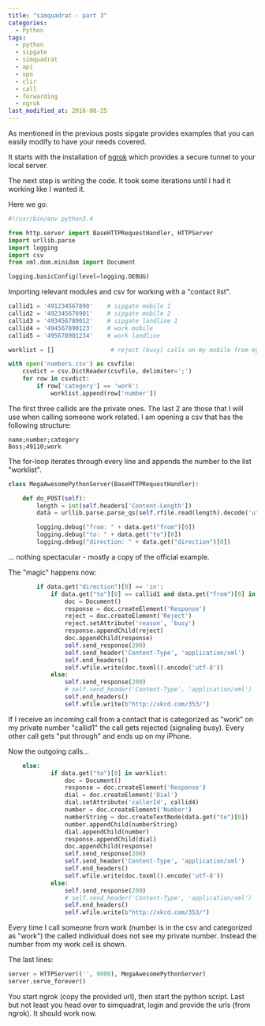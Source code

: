 ```yaml
---
title: "simquadrat - part 3"
categories:
  - Python
tags:
  - python
  - sipgate
  - simquadrat
  - api
  - vpn
  - clir
  - call
  - forwarding
  - ngrok
last_modified_at: 2016-08-25
---
```

As mentioned in the previous posts sipgate provides examples that you can easily modify to have your needs covered.

It starts with the installation of [ngrok](https://ngrok.com/download) which provides a secure tunnel to your local server.

The next step is writing the code. It took some iterations until I had it working like I wanted it.

Here we go:

~~~ python
#!/usr/bin/env python3.4

from http.server import BaseHTTPRequestHandler, HTTPServer
import urllib.parse
import logging
import csv
from xml.dom.minidom import Document

logging.basicConfig(level=logging.DEBUG)
~~~

Importing relevant modules and csv for working with a "contact list".

~~~ python
callid1 = '491234567890'    # sipgate mobile 1
callid2 = '492345678901'    # sipgate mobile 2
callid3 = '493456789012'    # sipgate landline 1
callid4 = '494567890123'    # work mobile
callid5 = '495678901234'    # work landline

worklist = []				 # reject (busy) calls on my mobile from my company

with open('numbers.csv') as csvfile:
	csvdict = csv.DictReader(csvfile, delimiter=';')
	for row in csvdict:
		if row['category'] == 'work':
			worklist.append(row['number'])
~~~

The first three callids are the private ones. The last 2 are those that I will use when calling someone work related.
I am opening a csv that has the following structure:

~~~
name;number;category
Boss;49110;work
~~~

The for-loop iterates through every line and appends the number to the list "worklist".

~~~ python
class MegaAwesomePythonServer(BaseHTTPRequestHandler):

	def do_POST(self):
		length = int(self.headers['Content-Length'])
		data = urllib.parse.parse_qs(self.rfile.read(length).decode('utf-8'))

		logging.debug("from: " + data.get("from")[0])
		logging.debug("to: " + data.get("to")[0])
		logging.debug("direction: " + data.get("direction")[0])
~~~

... nothing spectacular - mostly a copy of the official example.

The "magic" happens now:

~~~ python
		if data.get("direction")[0] == 'in':
			if data.get("to")[0] == callid1 and data.get("from")[0] in worklist:
				doc = Document()
				response = doc.createElement('Response')
				reject = doc.createElement('Reject')
				reject.setAttribute('reason', 'busy')
				response.appendChild(reject)
				doc.appendChild(response)                       
				self.send_response(200)
				self.send_header('Content-Type', 'application/xml')
				self.end_headers()
				self.wfile.write(doc.toxml().encode('utf-8'))
			else:
				self.send_response(200)
				# self.send_header('Content-Type', 'application/xml')
				self.end_headers()
				self.wfile.write(b"http://xkcd.com/353/")
~~~

If I receive an incoming call from a contact that is categorized as "work" on my private number "callid1" the call gets rejected (signaling busy).
Every other call gets "put through" and ends up on my iPhone.

Now the outgoing calls...

~~~ python
	else:
			if data.get("to")[0] in worklist:
				doc = Document()
				response = doc.createElement('Response')
				dial = doc.createElement('Dial')
				dial.setAttribute('callerId', callid4)
				number = doc.createElement('Number')
				numberString = doc.createTextNode(data.get("to")[0])
				number.appendChild(numberString)
				dial.appendChild(number)
				response.appendChild(dial)
				doc.appendChild(response)
				self.send_response(200)
				self.send_header('Content-Type', 'application/xml')
				self.end_headers()
				self.wfile.write(doc.toxml().encode('utf-8'))
			else:
				self.send_response(200)
				# self.send_header('Content-Type', 'application/xml')
				self.end_headers()
				self.wfile.write(b"http://xkcd.com/353/")
~~~

Every time I call someone from work (number is in the csv and categorized as "work") the called individual does not see my private number. Instead the number from my work cell is shown.

The last lines:

~~~ python
server = HTTPServer(('', 9000), MegaAwesomePythonServer)
server.serve_forever()
~~~

You start ngrok (copy the provided url), then start the python script. Last but not least you head over to simquadrat, login and provide the urls (from ngrok).
It should work now.
